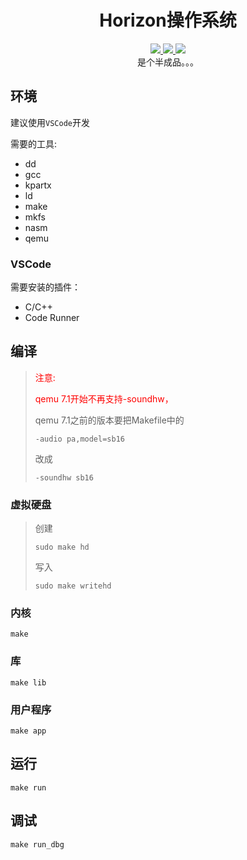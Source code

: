 <h1 align="center">Horizon操作系统</h1>
<p align="center">
	<a href="https://github.com/Ryan1202/Horizon-Operating-System">
		<img src="https://img.shields.io/github/stars/Ryan1202/Horizon-Operating-System.svg?logo=GitHub" />
	</a>
	<a href="https://github.com/Ryan1202/Horizon-Operating-System">
		<img src="https://img.shields.io/github/forks/Ryan1202/Horizon-Operating-System.svg?logo=GitHub" />
	</a>
	<a href="https://github.com/Ryan1202/Horizon-Operating-System">
		<img src="https://img.shields.io/github/license/Ryan1202/Horizon-Operating-System.svg" />
	</a>
	<br/>
	是个半成品。。。
</p>

## 环境

建议使用```VSCode```开发

需要的工具:
- dd
- gcc
- kpartx
- ld
- make
- mkfs
- nasm
- qemu

### VSCode

需要安装的插件：

- C/C++
- Code Runner 

## 编译

> <font color="red">注意:
> 
> qemu 7.1开始不再支持-soundhw，</font> 
> 
> qemu 7.1之前的版本要把Makefile中的
> ```
> -audio pa,model=sb16
> ```
> 改成
> ```
> -soundhw sb16
> ```

### 虚拟硬盘

> 创建
> ```
> sudo make hd
> ```
>
> 写入
> ```
> sudo make writehd
> ```

### 内核
```
make
```
###  库
```
make lib
```
### 用户程序
```
make app
```

## 运行

```
make run
```

## 调试

```
make run_dbg
```
